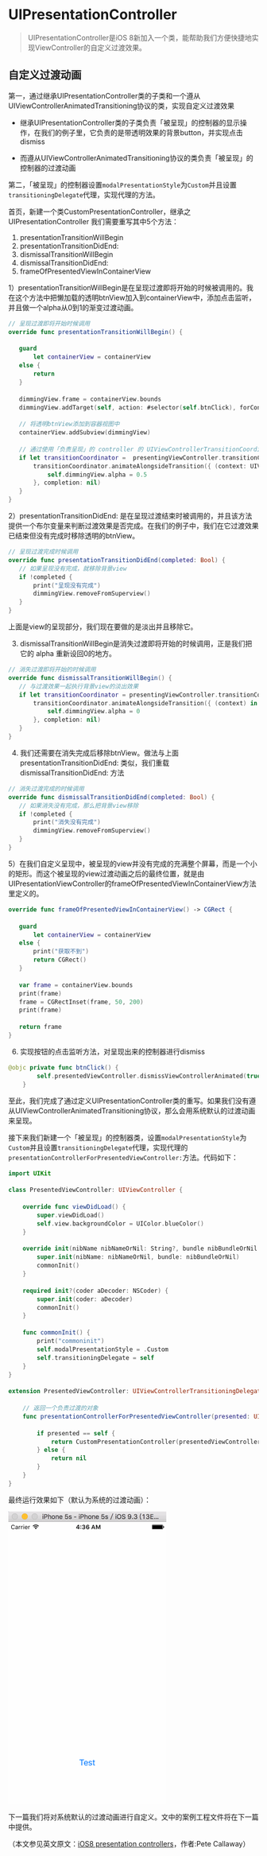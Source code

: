 # UIPresentationController
> UIPresentationController是iOS 8新加入一个类，能帮助我们方便快捷地实现ViewController的自定义过渡效果。

## 自定义过渡动画
第一，通过继承UIPresentationController类的子类和一个遵从UIViewControllerAnimatedTransitioning协议的类，实现自定义过渡效果

- 继承UIPresentationController类的子类负责「被呈现」的控制器的显示操作，在我们的例子里，它负责的是带透明效果的背景button，并实现点击dismiss

- 而遵从UIViewControllerAnimatedTransitioning协议的类负责「被呈现」的控制器的过渡动画

第二，「被呈现」的控制器设置`modalPresentationStyle`为`Custom`并且设置`transitioningDelegate`代理，实现代理的方法。

首页，新建一个类CustomPresentationController，继承之UIPresentationController
我们需要重写其中5个方法：

1. presentationTransitionWillBegin
2. presentationTransitionDidEnd:
3. dismissalTransitionWillBegin
4. dismissalTransitionDidEnd:
5. frameOfPresentedViewInContainerView


1）presentationTransitionWillBegin是在呈现过渡即将开始的时候被调用的。我在这个方法中把懒加载的透明btnView加入到containerView中，添加点击监听，并且做一个alpha从0到1的渐变过渡动画。

```swift
// 呈现过渡即将开始时候调用
override func presentationTransitionWillBegin() {
 
   guard
       let containerView = containerView
   else {
       return
   }
   
   dimmingView.frame = containerView.bounds
   dimmingView.addTarget(self, action: #selector(self.btnClick), forControlEvents: .TouchUpInside)
   
   // 将透明btnView添加到容器视图中
   containerView.addSubview(dimmingView)
   
   // 通过使用「负责呈现」的 controller 的 UIViewControllerTransitionCoordinator，我们可以确保我们的动画与其他动画一快播放。
   if let transitionCoordinator =  presentingViewController.transitionCoordinator() {
       transitionCoordinator.animateAlongsideTransition({ (context: UIViewControllerTransitionCoordinatorContext!) in
           self.dimmingView.alpha = 0.5
       }, completion: nil)
   }
}
```

2）presentationTransitionDidEnd: 是在呈现过渡结束时被调用的，并且该方法提供一个布尔变量来判断过渡效果是否完成。在我们的例子中，我们在它过渡效果已结束但没有完成时移除透明的btnView。

```swift
// 呈现过渡完成时候调用
override func presentationTransitionDidEnd(completed: Bool) {
   // 如果呈现没有完成，就移除背景view
   if !completed {
       print("呈现没有完成")
       dimmingView.removeFromSuperview()
   }
}
```

上面是view的呈现部分，我们现在要做的是淡出并且移除它。

3) dismissalTransitionWillBegin是消失过渡即将开始的时候调用，正是我们把它的 alpha 重新设回0的地方。

```swift
// 消失过渡即将开始的时候调用
override func dismissalTransitionWillBegin() {
   // 与过渡效果一起执行背景view的淡出效果
   if let transitionCoordinator = presentingViewController.transitionCoordinator() {
       transitionCoordinator.animateAlongsideTransition({ (context) in
           self.dimmingView.alpha = 0
       }, completion: nil)
   }
}
```

4) 我们还需要在消失完成后移除btnView。做法与上面 presentationTransitionDidEnd: 类似，我们重载 dismissalTransitionDidEnd: 方法

```swift
// 消失过渡完成的时候调用
override func dismissalTransitionDidEnd(completed: Bool) {
   // 如果消失没有完成，那么把背景view移除
   if !completed {
       print("消失没有完成")
       dimmingView.removeFromSuperview()
   }
}
```

5）在我们自定义呈现中，被呈现的view并没有完成的充满整个屏幕，而是一个小的矩形。而这个被呈现的view过渡动画之后的最终位置，就是由UIPresentationViewController的frameOfPresentedViewInContainerView方法里定义的。

```swift
override func frameOfPresentedViewInContainerView() -> CGRect {
   
   guard
       let containerView = containerView
   else {
       print("获取不到")
       return CGRect()
   }
   
   var frame = containerView.bounds
   print(frame)
   frame = CGRectInset(frame, 50, 200)
   print(frame)
   
   return frame
}
```

6) 实现按钮的点击监听方法，对呈现出来的控制器进行dismiss

```swift
@objc private func btnClick() {
        self.presentedViewController.dismissViewControllerAnimated(true, completion: nil)
    }
```

至此，我们完成了通过定义UIPresentationController类的重写。如果我们没有遵从UIViewControllerAnimatedTransitioning协议，那么会用系统默认的过渡动画来呈现。

接下来我们新建一个「被呈现」的控制器类，设置`modalPresentationStyle`为`Custom`并且设置`transitioningDelegate`代理，实现代理的`presentationControllerForPresentedViewController:`方法。代码如下：

```swift
import UIKit

class PresentedViewController: UIViewController {
    
    override func viewDidLoad() {
        super.viewDidLoad()
        self.view.backgroundColor = UIColor.blueColor()
    }
    
    override init(nibName nibNameOrNil: String?, bundle nibBundleOrNil: NSBundle?) {
        super.init(nibName: nibNameOrNil, bundle: nibBundleOrNil)
        commonInit()
    }
    
    required init?(coder aDecoder: NSCoder) {
        super.init(coder: aDecoder)
        commonInit()
    }
    
    func commonInit() {
        print("commoninit")
        self.modalPresentationStyle = .Custom
        self.transitioningDelegate = self
    }
}

extension PresentedViewController: UIViewControllerTransitioningDelegate {
    
    // 返回一个负责过渡的对象
    func presentationControllerForPresentedViewController(presented: UIViewController, presentingViewController presenting: UIViewController, sourceViewController source: UIViewController) -> UIPresentationController? {
        
        if presented == self {
            return CustomPresentationController(presentedViewController: presented, presentingViewController: presenting)
        } else {
            return nil
        }
    }
}
```

最终运行效果如下（默认为系统的过渡动画）：

![](16060804.gif)


下一篇我们将对系统默认的过渡动画进行自定义。文中的案例工程文件将在下一篇中提供。

（本文参见英文原文：[iOS8 presentation controllers](http://dativestudios.com/blog/2014/06/29/presentation-controllers/)，作者:Pete Callaway）

